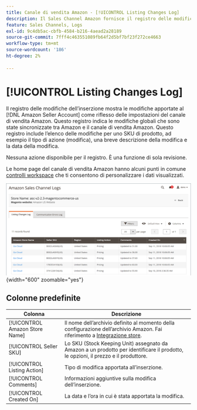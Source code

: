 ```yaml
---
title: Canale di vendita Amazon - [!UICONTROL Listing Changes Log]
description: Il Sales Channel Amazon fornisce il registro delle modifiche alle inserzioni per aiutarti a monitorare le modifiche interessate nel tuo account Amazon Seller.
feature: Sales Channels, Logs
exl-id: 9c4db5ac-cbfb-4584-b216-4aead2a28189
source-git-commit: 7fff4c463551089fb64f2d5bf7bf23f272ce4663
workflow-type: tm+mt
source-wordcount: '186'
ht-degree: 2%

---
```


# [!UICONTROL Listing Changes Log]

Il registro delle modifiche dell’inserzione mostra le modifiche apportate al [!DNL Amazon Seller Account] come riflesso delle impostazioni del canale di vendita Amazon. Questo registro indica le modifiche globali che sono state sincronizzate tra Amazon e il canale di vendita Amazon. Questo registro include l’elenco delle modifiche per uno SKU di prodotto, ad esempio il tipo di azione (modifica), una breve descrizione della modifica e la data della modifica.

Nessuna azione disponibile per il registro. È una funzione di sola revisione.

Le home page del canale di vendita Amazon hanno alcuni punti in comune [controlli workspace](./workspace-controls.md) che ti consentono di personalizzare i dati visualizzati.

![Registro delle modifiche alle inserzioni](assets/amazon-listing-changes-log.png){width="600" zoomable="yes"}

## Colonne predefinite

| Colonna | Descrizione |
|--------------------------------|-------------------------------------------------------------------------------------------------------------------------|
| [!UICONTROL Amazon Store Name] | Il nome dell’archivio definito al momento della configurazione dell’archivio Amazon. Fai riferimento a [Integrazione store](./store-integration.md). |
| [!UICONTROL Seller SKU] | Lo SKU (Stock Keeping Unit) assegnato da Amazon a un prodotto per identificare il prodotto, le opzioni, il prezzo e il produttore. |
| [!UICONTROL Listing Action] | Tipo di modifica apportata all’inserzione. |
| [!UICONTROL Comments] | Informazioni aggiuntive sulla modifica dell’inserzione. |
| [!UICONTROL Created On] | La data e l’ora in cui è stata apportata la modifica. |
